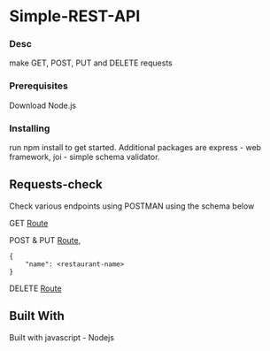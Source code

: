 
# Simple-REST-API

### Desc
make GET, POST, PUT and DELETE requests

### Prerequisites
Download Node.js

### Installing
run npm install to get started. Additional packages are express - web framework, joi - simple schema validator.

## Requests-check
Check various endpoints using POSTMAN using the schema below

GET [Route](http://localhost:3000/api/restaurants/)

POST & PUT [Route](http://localhost:3000/api/restaurants/<id>),

	{
		"name": <restaurant-name>
	}

DELETE [Route](http://localhost:3000/api/restaurants/<id>)


## Built With
Built with javascript - Nodejs

